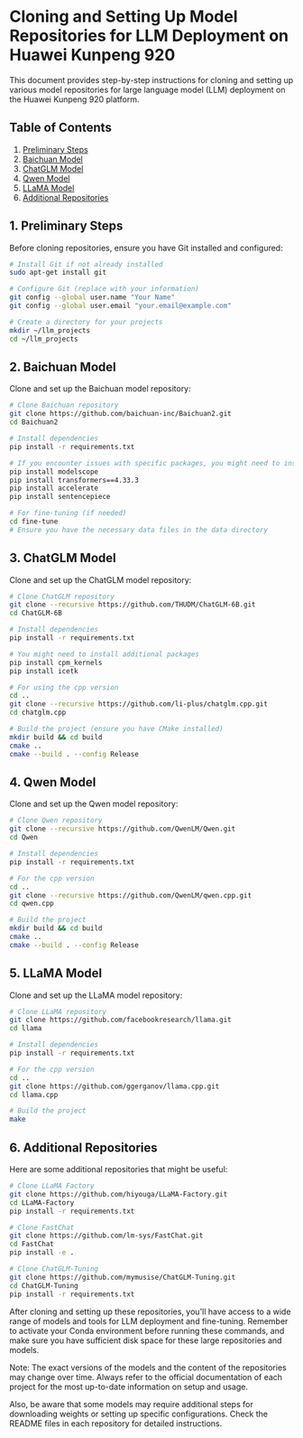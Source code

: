 # Cloning and Setting Up Model Repositories for LLM Deployment on Huawei Kunpeng 920

This document provides step-by-step instructions for cloning and setting up various model repositories for large language model (LLM) deployment on the Huawei Kunpeng 920 platform.

## Table of Contents

1. [Preliminary Steps](#1-preliminary-steps)
2. [Baichuan Model](#2-baichuan-model)
3. [ChatGLM Model](#3-chatglm-model)
4. [Qwen Model](#4-qwen-model)
5. [LLaMA Model](#5-llama-model)
6. [Additional Repositories](#6-additional-repositories)

## 1. Preliminary Steps

Before cloning repositories, ensure you have Git installed and configured:

```bash
# Install Git if not already installed
sudo apt-get install git

# Configure Git (replace with your information)
git config --global user.name "Your Name"
git config --global user.email "your.email@example.com"

# Create a directory for your projects
mkdir ~/llm_projects
cd ~/llm_projects
```

## 2. Baichuan Model

Clone and set up the Baichuan model repository:

```bash
# Clone Baichuan repository
git clone https://github.com/baichuan-inc/Baichuan2.git
cd Baichuan2

# Install dependencies
pip install -r requirements.txt

# If you encounter issues with specific packages, you might need to install them separately
pip install modelscope
pip install transformers==4.33.3
pip install accelerate
pip install sentencepiece

# For fine-tuning (if needed)
cd fine-tune
# Ensure you have the necessary data files in the data directory
```

## 3. ChatGLM Model

Clone and set up the ChatGLM model repository:

```bash
# Clone ChatGLM repository
git clone --recursive https://github.com/THUDM/ChatGLM-6B.git
cd ChatGLM-6B

# Install dependencies
pip install -r requirements.txt

# You might need to install additional packages
pip install cpm_kernels
pip install icetk

# For using the cpp version
cd ..
git clone --recursive https://github.com/li-plus/chatglm.cpp.git
cd chatglm.cpp

# Build the project (ensure you have CMake installed)
mkdir build && cd build
cmake ..
cmake --build . --config Release
```

## 4. Qwen Model

Clone and set up the Qwen model repository:

```bash
# Clone Qwen repository
git clone --recursive https://github.com/QwenLM/Qwen.git
cd Qwen

# Install dependencies
pip install -r requirements.txt

# For the cpp version
cd ..
git clone --recursive https://github.com/QwenLM/qwen.cpp.git
cd qwen.cpp

# Build the project
mkdir build && cd build
cmake ..
cmake --build . --config Release
```

## 5. LLaMA Model

Clone and set up the LLaMA model repository:

```bash
# Clone LLaMA repository
git clone https://github.com/facebookresearch/llama.git
cd llama

# Install dependencies
pip install -r requirements.txt

# For the cpp version
cd ..
git clone https://github.com/ggerganov/llama.cpp.git
cd llama.cpp

# Build the project
make
```

## 6. Additional Repositories

Here are some additional repositories that might be useful:

```bash
# Clone LLaMA Factory
git clone https://github.com/hiyouga/LLaMA-Factory.git
cd LLaMA-Factory
pip install -r requirements.txt

# Clone FastChat
git clone https://github.com/lm-sys/FastChat.git
cd FastChat
pip install -e .

# Clone ChatGLM-Tuning
git clone https://github.com/mymusise/ChatGLM-Tuning.git
cd ChatGLM-Tuning
pip install -r requirements.txt
```

After cloning and setting up these repositories, you'll have access to a wide range of models and tools for LLM deployment and fine-tuning. Remember to activate your Conda environment before running these commands, and make sure you have sufficient disk space for these large repositories and models.

Note: The exact versions of the models and the content of the repositories may change over time. Always refer to the official documentation of each project for the most up-to-date information on setup and usage.

Also, be aware that some models may require additional steps for downloading weights or setting up specific configurations. Check the README files in each repository for detailed instructions.
